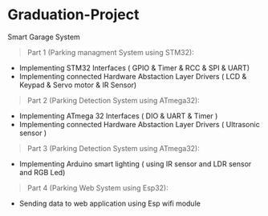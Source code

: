 # Graduation-Project
Smart Garage System
> Part 1 (Parking managment System using STM32):
- Implementing STM32 Interfaces ( GPIO & Timer & RCC & SPI & UART)
- Implementing connected Hardware Abstaction Layer Drivers ( LCD & Keypad & Servo motor & IR Sensor)
> Part 2 (Parking Detection System using ATmega32):
- Implementing ATmega 32 Interfaces ( DIO & UART & Timer )
-  Implementing connected Hardware Abstaction Layer Drivers ( Ultrasonic sensor )
> Part 3 (Parking Detection System using ATmega32):
- Implementing Arduino smart lighting ( using IR sensor and LDR sensor and RGB Led)
> Part 4 (Parking Web System using Esp32):
- Sending data to web application using Esp wifi module
